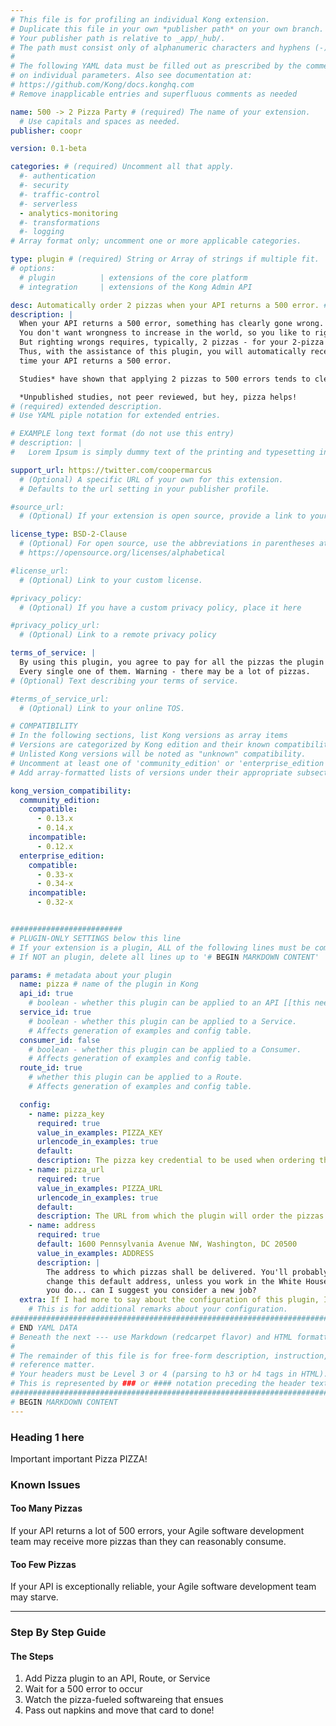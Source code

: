 ```yaml
---
# This file is for profiling an individual Kong extension.
# Duplicate this file in your own *publisher path* on your own branch.
# Your publisher path is relative to _app/_hub/.
# The path must consist only of alphanumeric characters and hyphens (-).
#
# The following YAML data must be filled out as prescribed by the comments
# on individual parameters. Also see documentation at:
# https://github.com/Kong/docs.konghq.com
# Remove inapplicable entries and superfluous comments as needed

name: 500 -> 2 Pizza Party # (required) The name of your extension.
  # Use capitals and spaces as needed.
publisher: coopr

version: 0.1-beta

categories: # (required) Uncomment all that apply.
  #- authentication
  #- security
  #- traffic-control
  #- serverless
  - analytics-monitoring
  #- transformations
  #- logging
# Array format only; uncomment one or more applicable categories.

type: plugin # (required) String or Array of strings if multiple fit.
# options:
  # plugin          | extensions of the core platform
  # integration     | extensions of the Kong Admin API

desc: Automatically order 2 pizzas when your API returns a 500 error. # (required) 1-liner description; max 80 chars
description: |
  When your API returns a 500 error, something has clearly gone wrong.
  You don't want wrongness to increase in the world, so you like to right wrongs right away, right?
  But righting wrongs requires, typically, 2 pizzas - for your 2-pizza Agile software teams.
  Thus, with the assistance of this plugin, you will automatically receive 2 pizzas each
  time your API returns a 500 error.

  Studies* have shown that applying 2 pizzas to 500 errors tends to clear them right up!

  *Unpublished studies, not peer reviewed, but hey, pizza helps!
# (required) extended description.
# Use YAML piple notation for extended entries.

# EXAMPLE long text format (do not use this entry)
# description: |
#   Lorem Ipsum is simply dummy text of the printing and typesetting industry. Lorem Ipsum has been the industry's standard dummy text ever since the 1500s, when an unknown printer took a galley of type and scrambled it to make a type specimen book. It has survived not only five centuries, but also the leap into electronic typesetting, remaining essentially unchanged.

support_url: https://twitter.com/coopermarcus
  # (Optional) A specific URL of your own for this extension.
  # Defaults to the url setting in your publisher profile.

#source_url:
  # (Optional) If your extension is open source, provide a link to your code.

license_type: BSD-2-Clause
  # (Optional) For open source, use the abbreviations in parentheses at:
  # https://opensource.org/licenses/alphabetical

#license_url:
  # (Optional) Link to your custom license.

#privacy_policy:
  # (Optional) If you have a custom privacy policy, place it here

#privacy_policy_url:
  # (Optional) Link to a remote privacy policy

terms_of_service: |
  By using this plugin, you agree to pay for all the pizzas the plugin orders.
  Every single one of them. Warning - there may be a lot of pizzas.
# (Optional) Text describing your terms of service.

#terms_of_service_url:
  # (Optional) Link to your online TOS.

# COMPATIBILITY
# In the following sections, list Kong versions as array items
# Versions are categorized by Kong edition and their known compatibility.
# Unlisted Kong versions will be noted as "unknown" compatibility.
# Uncomment at least one of 'community_edition' or 'enterprise_edition'.
# Add array-formatted lists of versions under their appropriate subsection.

kong_version_compatibility:
  community_edition:
    compatible:
      - 0.13.x
      - 0.14.x
    incompatible:
      - 0.12.x
  enterprise_edition:
    compatible:
      - 0.33-x
      - 0.34-x
    incompatible:
      - 0.32-x


#########################
# PLUGIN-ONLY SETTINGS below this line
# If your extension is a plugin, ALL of the following lines must be completed.
# If NOT an plugin, delete all lines up to '# BEGIN MARKDOWN CONTENT'

params: # metadata about your plugin
  name: pizza # name of the plugin in Kong
  api_id: true
    # boolean - whether this plugin can be applied to an API [[this needs more]]
  service_id: true
    # boolean - whether this plugin can be applied to a Service.
    # Affects generation of examples and config table.
  consumer_id: false
    # boolean - whether this plugin can be applied to a Consumer.
    # Affects generation of examples and config table.
  route_id: true
    # whether this plugin can be applied to a Route.
    # Affects generation of examples and config table.

  config:
    - name: pizza_key
      required: true
      value_in_examples: PIZZA_KEY
      urlencode_in_examples: true
      default:
      description: The pizza key credential to be used when ordering the pizzas
    - name: pizza_url
      required: true
      value_in_examples: PIZZA_URL
      urlencode_in_examples: true
      default:
      description: The URL from which the plugin will order the pizzas
    - name: address
      required: true
      default: 1600 Pennsylvania Avenue NW, Washington, DC 20500
      value_in_examples: ADDRESS
      description: |
        The address to which pizzas shall be delivered. You'll probably want to
        change this default address, unless you work in the White House. And if
        you do... can I suggest you consider a new job?
  extra: If I had more to say about the configuration of this plugin, I'd say it here.
    # This is for additional remarks about your configuration.
###############################################################################
# END YAML DATA
# Beneath the next --- use Markdown (redcarpet flavor) and HTML formatting only.
#
# The remainder of this file is for free-form description, instruction, and
# reference matter.
# Your headers must be Level 3 or 4 (parsing to h3 or h4 tags in HTML).
# This is represented by ### or #### notation preceding the header text.
###############################################################################
# BEGIN MARKDOWN CONTENT
---
```


### Heading 1 here

Important important Pizza PIZZA!

### Known Issues

#### Too Many Pizzas

If your API returns a lot of 500 errors, your Agile software development team may
receive more pizzas than they can reasonably consume.

#### Too Few Pizzas

If your API is exceptionally reliable, your Agile software development team may starve.

---
### Step By Step Guide

#### The Steps
1. Add Pizza plugin to an API, Route, or Service
1. Wait for a 500 error to occur
1. Watch the pizza-fueled softwareing that ensues
1. Pass out napkins and move that card to done!
